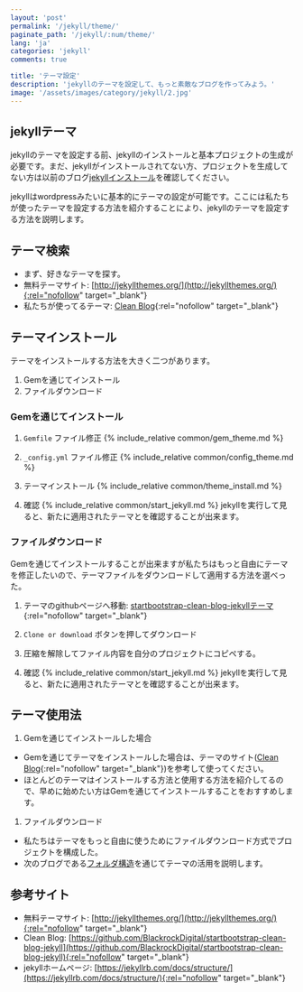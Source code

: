 ```yaml
---
layout: 'post'
permalink: '/jekyll/theme/'
paginate_path: '/jekyll/:num/theme/'
lang: 'ja'
categories: 'jekyll'
comments: true

title: 'テーマ設定'
description: 'jekyllのテーマを設定して、もっと素敵なブログを作ってみよう。'
image: '/assets/images/category/jekyll/2.jpg'
---
```


## jekyllテーマ
jekyllのテーマを設定する前、jekyllのインストールと基本プロジェクトの生成が必要です。まだ、jekyllがインストールされてない方、プロジェクトを生成してない方は以前のブログ[jekyllインストール]({{site.url}}/{{page.categories}}/installation/)を確認してください。

jekyllはwordpressみたいに基本的にテーマの設定が可能です。ここには私たちが使ったテーマを設定する方法を紹介することにより、jekyllのテーマを設定する方法を説明します。

## テーマ検索
- まず、好きなテーマを探す。
- 無料テーマサイト: [http://jekyllthemes.org/](http://jekyllthemes.org/){:rel="nofollow" target="_blank"}
- 私たちが使ってるテーマ: [Clean Blog](http://jekyllthemes.org/themes/clean-blog/){:rel="nofollow" target="_blank"}

## テーマインストール
テーマをインストールする方法を大きく二つがあります。
1. Gemを通じてインストール
1. ファイルダウンロード

### Gemを通じてインストール
1. ```Gemfile``` ファイル修正
{% include_relative common/gem_theme.md %}

1. ```_config.yml``` ファイル修正
{% include_relative common/config_theme.md %}

1. テーマインストール
{% include_relative common/theme_install.md %}

1. 確認
{% include_relative common/start_jekyll.md %}
jekyllを実行して見ると、新たに適用されたテーマとを確認することが出来ます。

### ファイルダウンロード
Gemを通じてインストールすることが出来ますが私たちはもっと自由にテーマを修正したいので、テーマファイルをダウンロードして適用する方法を選べった。

1. テーマのgithubページへ移動:
[startbootstrap-clean-blog-jekyllテーマ](https://github.com/BlackrockDigital/startbootstrap-clean-blog-jekyll){:rel="nofollow" target="_blank"}

1. ```Clone or download``` ボタンを押してダウンロード

1. 圧縮を解除してファイル内容を自分のプロジェクトにコピペする。

1. 確認
{% include_relative common/start_jekyll.md %}
jekyllを実行して見ると、新たに適用されたテーマとを確認することが出来ます。

## テーマ使用法
1. Gemを通じてインストールした場合
- Gemを通じてテーマをインストールした場合は、テーマのサイト([Clean Blog](https://github.com/BlackrockDigital/startbootstrap-clean-blog-jekyll#installation--setup){:rel="nofollow" target="_blank"})を参考して使ってください。
- ほとんどのテーマはインストールする方法と使用する方法を紹介してるので、早めに始めたい方はGemを通じてインストールすることをおすすめします。

1. ファイルダウンロード
- 私たちはテーマをもっと自由に使うためにファイルダウンロード方式でプロジェクトを構成した。
- 次のブログである[フォルダ構造]({{site.url}}/{{page.categories}}/folder_structure/)を通じてテーマの活用を説明します。

## 参考サイト
- 無料テーマサイト: [http://jekyllthemes.org/](http://jekyllthemes.org/){:rel="nofollow" target="_blank"}
- Clean Blog: [https://github.com/BlackrockDigital/startbootstrap-clean-blog-jekyll](https://github.com/BlackrockDigital/startbootstrap-clean-blog-jekyll){:rel="nofollow" target="_blank"}
- jekyllホームページ: [https://jekyllrb.com/docs/structure/](https://jekyllrb.com/docs/structure/){:rel="nofollow" target="_blank"}